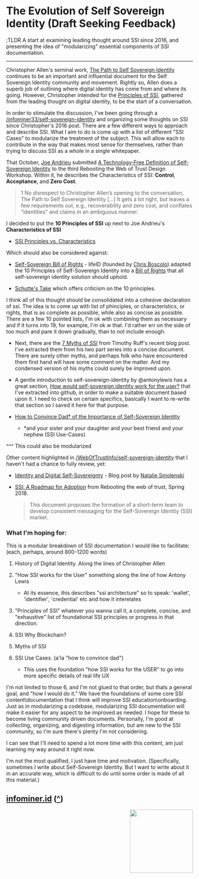 # The Evolution of Self Sovereign Identity (Draft Seeking Feedback)

;TLDR A start at examining leading thought around SSI since 2016, and presenting the idea of "modularizing" essential components of SSI documentation.

---

Christopher Allen's seminal work, [The Path to Self Sovereign Identity](https://github.com/WebOfTrustInfo/self-sovereign-identity/blob/master/ThePathToSelf-SovereignIdentity.md) continues to be an important and influential document for the Self Sovereign Identity community and movement. Rightly so, Allen does a superb job of outlining where digital identity has come from and where its going. However, Christopher intended for the [Principles of SSI](https://github.com/WebOfTrustInfo/self-sovereign-identity/blob/master/self-sovereign-identity-principles.md), gathered from the leading thought on digital identity, to be the start of a conversation.

In order to stimulate the discussion, I've been going through a [/infominer33/self-sovereign-identity](https://github.com/infominer33/self-sovereign-identity) and organizing some thoughts on SSI since Christopher's 2016 post. There are a few different ways to approach and describe SSI. What I aim to do is come up with a list of different "SSI Cases" to modularize the treatment of the subject. This will allow each to contribute in the way that makes most sense for themselves, rather than trying to discuss SSI as a whole in a single whitepaper.

That October, [Joe Andrieu](https://github.com/jandrieu) submitted [A Technology‐Free Definition of Self‐Sovereign Identity](https://github.com/jandrieu/rebooting-the-web-of-trust-fall2016/raw/master/topics-and-advance-readings/a-technology-free-definition-of-self-sovereign-identity.pdf) to the third Rebooting the Web of Trust Design Workshop. Within it, he describes the Characteristics of SSI: **Control**, **Acceptance**, and **Zero Cost**.

>1 No disrespect to Christopher Allen’s opening to the conversation, The Path to Self Sovereign Identity [...] It gets a lot right, but leaves a few requirements out, e.g., recoverability and zero cost, and conflates “identities” and claims in an ambiguous manner.

I decided to put the **10 Principles of SSI** up next to Joe Andrieu's **Characteristics of SSI** 

* [SSI Principles vs. Characteristics](https://github.com/infominer33/awesome-decentralized-id/blob/master/self-sovereign/ssi-principles-vs-characteristics.md)

Which should also be considered against:

* [Self-Sovereign Bill of Rights](self-sovereign-identity-bill-of-rights.md) - lifeID (founded by [Chris Boscolo](https://github.com/cboscolo)) adapted the 10 Principles of Self-Sovereign Identity into a [Bill of Rights](https://medium.com/@lifeID_io/lifeid-self-sovereign-identity-bill-of-rights-d2acafa1de8b) that all self-sovereign identity solution should uphold.

* [Schutte's Take](https://github.com/infominer33/self-sovereign-identity/blob/master/Schutte-on-SSI.md) which offers criticism on the 10 principles.


I think all of this thought should be consolidated into a cohesive declaration of ssi. The idea is to come up with list of phinciples, or characteristics, or rights, that is as complete as possible, while also as concise as possible. There are a few 10 pointed lists, I'm ok with combining them as necessary and if it turns into 19, for example, I'm ok w that. I'd rather err on the side of too much and pare it down gradually, than to not include enough.  

* Next, there are the [7 Myths of SSI](https://github.com/infominer33/self-sovereign-identity/blob/master/7-myths-of-self-sovereign-identity.md) from Timothy Ruff's recent blog post. I've extracted them from his two part series into a concise document. There are surely other myths, and perhaps folk who have encountered them first hand will have some comment on the matter. And my condensed version of his myths could surely be improved upon.

* A gentle introduction to self-sovereign-identity by @antonylewis has a great section, [How would self-sovereign identity work for the user?](https://github.com/infominer33/awesome-decentralized-id/blob/master/self-sovereign/user-experience.md) that I've extracted into github, in order to make a suitable document based upon it. I need to check on certain specifics, basically I want to re-write that section so I saved it here for that purpose.

* [How to Convince Dad* of the Importance of Self-Sovereign Identity](https://github.com/WebOfTrustInfo/rwot7/blob/master/final-documents/convincing-dad.md)
   * \*and your sister and your daughter and your best friend and your nephew (SSI Use-Cases)

^^^ This could also be modularized

Other content highlighted in [/WebOfTrustInfo/self-sovereign-identity](https:github.com/WebOfTrustInfo/self-sovereign-identity) that I haven't had a chance to fully review, yet:

* [Identity and Digital Self-Sovereignty](https://medium.com/learning-machine-blog/identity-and-digital-self-sovereignty-1f3faab7d9e3#.3jcgvnbok) - Blog post by [Natalie Smolenski](https://medium.com/@nsmolenski)

* [SSI: A Roadmap for Adoption](https://github.com/WebOfTrustInfo/rebooting-the-web-of-trust-spring2018/blob/master/final-documents/a-roadmap-for-ssi.md) from Rebooting the web of trust, Spring 2018. 
  > This document proposes the formation of a short-term team to develop consistent messaging for the Self-Sovereign Identity (SSI) market.



### What I'm hoping for:

This is a modular breakdown of SSI documentation I would like to facilitate:
(each, perhaps, around 800-1200 words) 

1. History of Digital Identity. Along the lines of Christopher Allen

2. "How SSI works for the User" something along the line of how Antony Lewis 
   - At its essence, this describes "ssi architecture" so to speak: 'wallet', 'identifier', 'credential' etc and how it interelates 

3. "Principles of SSI" whatever you wanna call it, a complete, concise, and "exhaustive" list of foundational SSI principles or progress in that direction.

4. SSI Why Blockchain?

5. Myths of SSI

6. SSI Use Cases. (a'la "how to convince dad")
   - This uses the foundation "how SSI works for the USER" to go into more specific details of real life UX

I'm not limited to those 6, and I'm not glued to that order, but thats a general goal, and "how I would do it."  We have the foundations of some core SSI content\documentation that I think will improve SSI education\onboarding. Just as in modularizing a codebase, modularizing SSI documentation will make it easier for any aspect to be improved as needed. I hope for these to become living community driven documents. Personally, I'm good at collecting, organizing, and digesting information, but am new to the SSI community, so I'm sure there's plenty I'm not considering.

I can see that I'll need to spend a lot more time with this content, am just learning my way around it right now.  

I'm not the most qualified, I just have time and motivation. (Specifically, sometimes I write about Self-Sovereign Identity. But I want to write about it in an accurate way, which is difficult to do until some order is made of all this material.)

## [infominer.id](https://infominer.id)  ([**^**](#contents))
<a href="https://infominer.id"><img src="https://infominer.id/android-chrome-256x256.png" align="right" width="170" height="170"/> 
